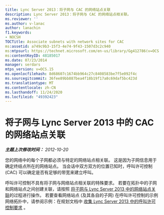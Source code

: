 ```yaml
---
title: Lync Server 2013：将子网与 CAC 的网络站点关联
description: Lync Server 2013：将子网与 CAC 的网络站点相关联。
ms.reviewer: ''
ms.author: v-lanac
author: lanachin
f1.keywords:
- NOCSH
TOCTitle: Associate subnets with network sites for CAC
ms:assetid: a749c9b3-15f3-4e74-9f43-1507d3c2c940
ms:mtpsurl: https://technet.microsoft.com/en-us/library/Gg412786(v=OCS.15)
ms:contentKeyID: 48185017
ms.date: 07/23/2014
manager: serdars
mtps_version: v=OCS.15
ms.openlocfilehash: 8d68607c1674bb964c27c8408583be7f5e092f4c
ms.sourcegitcommit: 36fee89bb887bea4f18b19f17a8c69daf5bc423d
ms.translationtype: MT
ms.contentlocale: zh-CN
ms.lasthandoff: 11/24/2020
ms.locfileid: "49392423"
---
```

# <a name="associate-subnets-with-network-sites-for-cac-in-lync-server-2013"></a>将子网与 Lync Server 2013 中的 CAC 的网络站点关联

<div data-xmlns="http://www.w3.org/1999/xhtml">

<div class="topic" data-xmlns="http://www.w3.org/1999/xhtml" data-msxsl="urn:schemas-microsoft-com:xslt" data-cs="https://msdn.microsoft.com/">

<div data-asp="https://msdn2.microsoft.com/asp">



</div>

<div id="mainSection">

<div id="mainBody">

<span> </span>

_**主题上次修改时间：** 2012-10-20_

您的网络中的每个子网都必须与特定的网络站点相关联。 这是因为子网信息用于确定终结点所在的网络站点。 当会话中双方双方的位置已知时，呼叫许可控制 (CAC) 可以确定是否有足够的带宽来建立呼叫。

呼叫许可控制不具有将子网与网络站点相关联的特殊要求。 若要在拓扑中的子网和网络站点之间创建关联，请按照 [将子网与 Lync Server 2013 中的网络站点关联](lync-server-2013-associate-a-subnet-with-a-network-site.md)的过程进行操作。 若要查看网络站点 (及其各自的子网) 在呼叫许可控制的示例网络拓扑中，请参阅示例：在规划文档中 [收集 Lync Server 2013 中的呼叫许可控制要求](lync-server-2013-example-of-gathering-your-requirements-for-call-admission-control.md) 。

</div>

<span> </span>

</div>

</div>

</div>

